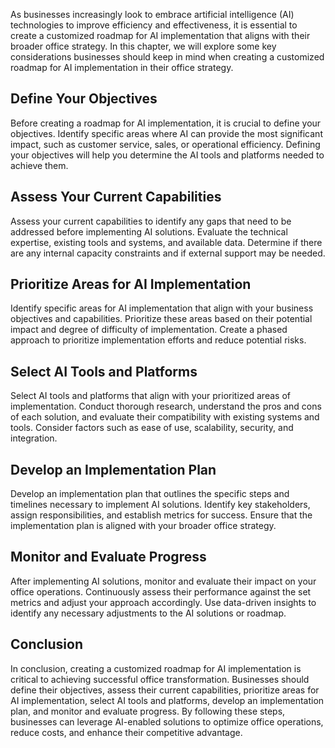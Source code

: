
As businesses increasingly look to embrace artificial intelligence (AI) technologies to improve efficiency and effectiveness, it is essential to create a customized roadmap for AI implementation that aligns with their broader office strategy. In this chapter, we will explore some key considerations businesses should keep in mind when creating a customized roadmap for AI implementation in their office strategy.

Define Your Objectives
----------------------

Before creating a roadmap for AI implementation, it is crucial to define your objectives. Identify specific areas where AI can provide the most significant impact, such as customer service, sales, or operational efficiency. Defining your objectives will help you determine the AI tools and platforms needed to achieve them.

Assess Your Current Capabilities
--------------------------------

Assess your current capabilities to identify any gaps that need to be addressed before implementing AI solutions. Evaluate the technical expertise, existing tools and systems, and available data. Determine if there are any internal capacity constraints and if external support may be needed.

Prioritize Areas for AI Implementation
--------------------------------------

Identify specific areas for AI implementation that align with your business objectives and capabilities. Prioritize these areas based on their potential impact and degree of difficulty of implementation. Create a phased approach to prioritize implementation efforts and reduce potential risks.

Select AI Tools and Platforms
-----------------------------

Select AI tools and platforms that align with your prioritized areas of implementation. Conduct thorough research, understand the pros and cons of each solution, and evaluate their compatibility with existing systems and tools. Consider factors such as ease of use, scalability, security, and integration.

Develop an Implementation Plan
------------------------------

Develop an implementation plan that outlines the specific steps and timelines necessary to implement AI solutions. Identify key stakeholders, assign responsibilities, and establish metrics for success. Ensure that the implementation plan is aligned with your broader office strategy.

Monitor and Evaluate Progress
-----------------------------

After implementing AI solutions, monitor and evaluate their impact on your office operations. Continuously assess their performance against the set metrics and adjust your approach accordingly. Use data-driven insights to identify any necessary adjustments to the AI solutions or roadmap.

Conclusion
----------

In conclusion, creating a customized roadmap for AI implementation is critical to achieving successful office transformation. Businesses should define their objectives, assess their current capabilities, prioritize areas for AI implementation, select AI tools and platforms, develop an implementation plan, and monitor and evaluate progress. By following these steps, businesses can leverage AI-enabled solutions to optimize office operations, reduce costs, and enhance their competitive advantage.
